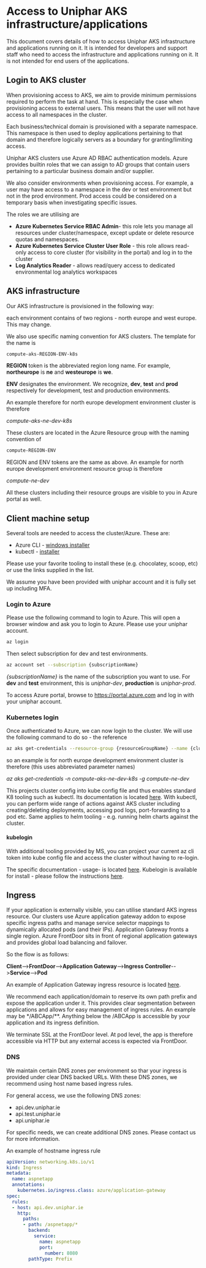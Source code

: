 # Access to Uniphar AKS infrastructure/applications

This document covers details of how to access Uniphar AKS infrastructure and
 applications running on it. It is intended for developers and support staff
 who need to access the infrastructure and applications running on it. It is
 not intended for end users of the applications.

## Login to AKS cluster

When provisioning access to AKS, we aim to provide minimum permissions
required to perform the task at hand. This is especially the case when
provisioning access to external users. This means that the user will not have
access to all namespaces in the cluster.

Each business/technical domain is provisioned with a separate namespace.
This namespace is then used to deploy applications pertaining to that
domain and therefore logically servers as a boundary for granting/limiting
access.

Uniphar AKS clusters use Azure AD RBAC authentication models. Azure provides
builtin roles that we can assign to AD groups that contain users pertaining
to a particular business domain and/or supplier.

We also consider environments when provisioning access. For example, a user
may have access to a namespace in the dev or test environment but not in
the prod environment. Prod access could be considered on a temporary basis
when investigating specific issues.

The roles we are utilising are
- **Azure Kubernetes Service RBAC Admin**- this role lets you manage all
resources under cluster/namespace, except update or delete resource quotas
and namespaces.
- **Azure Kubernetes Service Cluster User Role** - this role allows read-only
access to core cluster (for visibility in the portal) and log in to the cluster
- **Log Analytics Reader** - allows read/query access to dedicated environmental
log analytics workspaces

## AKS infrastructure

Our AKS infrastructure is provisioned in the following way:

each environment contains of two regions - north europe and west europe.
This may change.

We also use specific naming convention for AKS clusters. The template for
the name is

```bash
compute-aks-REGION-ENV-k8s
```

**REGION** token is the abbreviated region long name. For example, **northeurope**
is **ne** and **westeurope** is **we**.

**ENV** designates the environment. We recognize, **dev**, **test** and **prod**
respectively for development, test and production environments.

An example therefore for north europe development environment cluster is
therefore

*compute-aks-ne-dev-k8s*

These clusters are located in the Azure Resource group with the naming
convention of

```bash
compute-REGION-ENV
```

REGION and ENV tokens are the same as above. An example for north europe
development environment resource group is therefore

*compute-ne-dev*

All these clusters including their resource groups are visible to you in
Azure portal as well.

## Client machine setup

Several tools are needed to access the cluster/Azure. These are:
 - Azure CLI - [windows installer](https://learn.microsoft.com/en-us/cli/azure/install-azure-cli-windows?tabs=azure-cli)
 - kubectl - [installer](https://kubernetes.io/docs/tasks/tools/)

Please use your favorite tooling to install these (e.g. chocolatey, scoop, etc)
or use the links supplied in the list.

We assume you have been provided with uniphar account and it is fully set up
including MFA.

### Login to Azure

Please use the following command to login to Azure. This will open a browser
window and ask you to login to Azure. Please use your uniphar account.

```bash
az login
```

Then select subscription for dev and test environments.

```bash
az account set --subscription {subscriptionName}
```

*{subscriptionName}* is the name of the subscription you want to use. For
**dev** and **test** environment, this is *uniphar-dev*, **production** is *uniphar-prod*.

To access Azure portal, browse to https://portal.azure.com and log in with
your uniphar account.

### Kubernetes login

Once authenticated to Azure, we can now login to the cluster. We will use the
following command to do so - the reference

```bash
az aks get-credentials --resource-group {resourceGroupName} --name {clusterName}
```

so an example is for north europe development environment cluster is
therefore (this uses abbreviated parameter names)

*az aks get-credentials -n compute-aks-ne-dev-k8s -g compute-ne-dev*

This projects cluster config into kube config file and thus enables
standard K8 tooling such as kubectl. Its documentation is located
[here](https://kubernetes.io/docs/reference/generated/kubectl/kubectl-commands).
With kubectl, you can perform wide range of actions against AKS cluster
including creating/deleting deployments, accessing pod logs, port-forwarding
to a pod etc. Same applies to helm tooling - e.g. running helm charts against the cluster.

#### kubelogin

With additional tooling provided by MS, you can project your current az
cli token into kube config file and access the cluster without having to re-login.

The specific documentation - usage-  is located [here](https://azure.github.io/kubelogin/concepts/login-modes/azurecli.html#usage-examples).
Kubelogin is available for install - please follow the instructions
[here](https://azure.github.io/kubelogin/install.html). 

## Ingress

If your application is externally visible, you can utilise standard
AKS ingress resource. Our clusters use Azure application gateway
addon to expose specific ingress paths and manage service selector
mappings to dynamically allocated pods (and their IPs). Application
Gateway fronts a single region. Azure FrontDoor sits in front of
regional application gateways and provides global load balancing
and failover.

So the flow is as follows:

**Client**-->**FrontDoor**-->**Application Gateway**-->**Ingress Controller**-->**Service**-->**Pod**

An example of Application Gateway ingress resource is located [here](https://raw.githubusercontent.com/Azure/application-gateway-kubernetes-ingress/master/docs/examples/aspnetapp.yaml).

We recommend each application/domain to reserve its own path prefix and
expose the application under it. This provides clear segmentation between
applications and allows for easy management of ingress rules. An example
may be */ABCApp/**. Anything below the /ABCApp is accessible by your
application and its ingress definition.

We terminate SSL at the FrontDoor level.  At pod level, the app is therefore
accessible via HTTP but any external access is expected via FrontDoor.

### DNS

We maintain certain DNS zones per environment so thar your ingress is provided
under clear DNS backed URLs. With these DNS zones, we recommend using host name
based ingress rules.

For general access, we use the following DNS zones:
 - api.dev.uniphar.ie
 - api.test.uniphar.ie
 - api.uniphar.ie

For specific needs, we can create additional DNS zones. Please contact us
for more information.

An example of hostname ingress rule

```yaml
apiVersion: networking.k8s.io/v1
kind: Ingress
metadata:
  name: aspnetapp
  annotations:
    kubernetes.io/ingress.class: azure/application-gateway
spec:
  rules:
  - host: api.dev.uniphar.ie
    http:
      paths:
      - path: /aspnetapp/*
        backend:
          service:
            name: aspnetapp
            port:
              number: 8080
        pathType: Prefix
```
